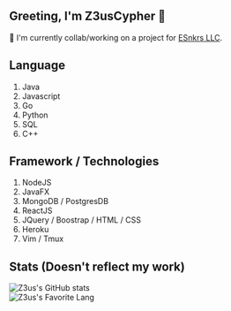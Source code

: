 ## Greeting, I'm Z3usCypher 👋

🔭 I'm currently collab/working on a project for [ESnkrs LLC](https://github.com/ESnkrs).<br />     

## Language

1. Java 
2. Javascript
3. Go
4. Python
5. SQL
6. C++ 

## Framework / Technologies

1. NodeJS
2. JavaFX
3. MongoDB / PostgresDB
4. ReactJS
5. JQuery / Boostrap / HTML / CSS
6. Heroku
7. Vim / Tmux

## Stats (Doesn't reflect my work)

![Z3us's GitHub stats](https://github-readme-stats.vercel.app/api?username=TruCypher&show_icons=true&hide_border=true&&count_private=true&include_all_commits=true&theme=dark)<br />
![Z3us's Favorite Lang](https://github-readme-stats.vercel.app/api/top-langs/?username=TruCypher&exclude_repo=AsmDecoding&layout=compact&theme=dark)
 
